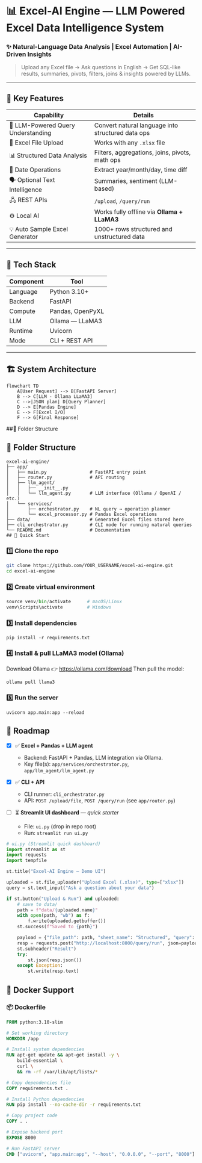# 📊 Excel-AI Engine — LLM Powered Excel Data Intelligence System

### ✨ Natural-Language Data Analysis | Excel Automation | AI-Driven Insights

> Upload any Excel file → Ask questions in English → Get SQL-like results, summaries, pivots, filters, joins & insights powered by LLMs.

---

## 🚀 Key Features

| Capability | Details |
|---|---|
🧠 LLM-Powered Query Understanding | Convert natural language into structured data ops  
📁 Excel File Upload | Works with any `.xlsx` file  
📊 Structured Data Analysis | Filters, aggregations, joins, pivots, math ops  
📅 Date Operations | Extract year/month/day, time diff  
🗣️ Optional Text Intelligence | Summaries, sentiment (LLM-based)  
🖧 REST APIs | `/upload`, `/query/run`  
⚙️ Local AI | Works fully offline via **Ollama + LLaMA3**  
💡 Auto Sample Excel Generator | 1000+ rows structured and unstructured data 

---


## 🧠 Tech Stack

| Component | Tool |
|---|---|
Language | Python 3.10+
Backend | FastAPI
Compute | Pandas, OpenPyXL
LLM | Ollama — LLaMA3
Runtime | Uvicorn
Mode | CLI + REST API

---

## 🏗 System Architecture

```mermaid
flowchart TD
    A[User Request] --> B[FastAPI Server]
    B --> C[LLM - Ollama LLaMA3]
    C -->|JSON plan| D[Query Planner]
    D --> E[Pandas Engine]
    E --> F[Excel I/O]
    F --> G[Final Response]

```
##📁 Folder Structure
## 📁 Folder Structure

```text
excel-ai-engine/
├── app/
│   ├── main.py                # FastAPI entry point
│   ├── router.py              # API routing
│   ├── llm_agent/
│   │   ├── __init__.py
│   │   └── llm_agent.py       # LLM interface (Ollama / OpenAI / etc.)
│   └── services/
│       ├── orchestrator.py    # NL query → operation planner
│       └── excel_processor.py # Pandas Excel operations
├── data/                      # Generated Excel files stored here
├── cli_orchestrator.py        # CLI mode for running natural queries
└── README.md                  # Documentation
## 🚀 Quick Start
```
### 1️⃣ Clone the repo
```bash
git clone https://github.com/YOUR_USERNAME/excel-ai-engine.git
cd excel-ai-engine

```
### 2️⃣ Create virtual environment
```python -m venv venv
source venv/bin/activate      # macOS/Linux
venv\Scripts\activate         # Windows
```
### 3️⃣ Install dependencies
```
pip install -r requirements.txt
```
### 4️⃣ Install & pull LLaMA3 model (Ollama)
Download Ollama 👉 https://ollama.com/download
Then pull the model:
```
ollama pull llama3
```
### 5️⃣ Run the server
```
uvicorn app.main:app --reload
```
## 🧪 Roadmap

- [x] ✅ **Excel + Pandas + LLM agent**  
  - Backend: FastAPI + Pandas, LLM integration via Ollama.
  - Key file(s): `app/services/orchestrator.py`, `app/llm_agent/llm_agent.py`

- [x] ✅ **CLI + API**  
  - CLI runner: `cli_orchestrator.py`  
  - API: `POST /upload/file`, `POST /query/run` (see `app/router.py`)

- [ ] ⏳ **Streamlit UI dashboard** — *quick starter*
  - File: `ui.py` (drop in repo root)
  - Run: `streamlit run ui.py`

```python
# ui.py (Streamlit quick dashboard)
import streamlit as st
import requests
import tempfile

st.title("Excel-AI Engine — Demo UI")

uploaded = st.file_uploader("Upload Excel (.xlsx)", type=["xlsx"])
query = st.text_input("Ask a question about your data")

if st.button("Upload & Run") and uploaded:
    # save to data/
    path = f"data/{uploaded.name}"
    with open(path, "wb") as f:
        f.write(uploaded.getbuffer())
    st.success(f"Saved to {path}")

    payload = {"file_path": path, "sheet_name": "Structured", "query": query}
    resp = requests.post("http://localhost:8000/query/run", json=payload)
    st.subheader("Result")
    try:
        st.json(resp.json())
    except Exception:
        st.write(resp.text)

```
## 🐳 Docker Support

### 📦 Dockerfile

```dockerfile
FROM python:3.10-slim

# Set working directory
WORKDIR /app

# Install system dependencies
RUN apt-get update && apt-get install -y \
    build-essential \
    curl \
    && rm -rf /var/lib/apt/lists/*

# Copy dependencies file
COPY requirements.txt .

# Install Python dependencies
RUN pip install --no-cache-dir -r requirements.txt

# Copy project code
COPY . .

# Expose backend port
EXPOSE 8000

# Run FastAPI server
CMD ["uvicorn", "app.main:app", "--host", "0.0.0.0", "--port", "8000"]
```
